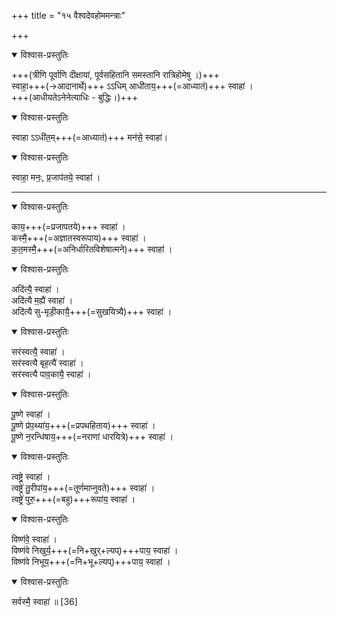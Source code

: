 +++
title = "१५ वैश्वदेवहोममन्त्राः"

+++

<details open><summary>विश्वास-प्रस्तुतिः</summary>

+++(त्रीणि पूर्वाणि दीक्षायां, पूर्वसहितानि समस्तानि रात्रिहोमेषु ।)+++  
स्वाहा॒+++(→आदानार्थे)+++ ऽऽधिम् आधी॑ताय॒+++(=आध्यातं)+++ स्वाहा॑ ।  
+++(आधीयतेऽनेनेत्याधिः - बुद्धिः।)+++  
</details>



<details open><summary>विश्वास-प्रस्तुतिः</summary>

स्वाहा ऽऽधी॑त॒म्+++(=आध्यातं)+++ मन॑से॒ स्वाहा॑।  
</details>



<details open><summary>विश्वास-प्रस्तुतिः</summary>

स्वाहा॒ मनः॒, प्र॒जाप॑तये॒ स्वाहा॑ ।  
</details>



_______________

<details open><summary>विश्वास-प्रस्तुतिः</summary>

काय॒+++(=प्रजापतये)+++ स्वाहा॑ ।  
कस्मै॒+++(=अज्ञातस्वरूपाय)+++ स्वाहा॑ ।  
क॒त॒मस्मै॒+++(=अनिर्धारितविशेषात्मने)+++ स्वाहा॑ ।  
</details>



<details open><summary>विश्वास-प्रस्तुतिः</summary>

अदि॑त्यै॒ स्वाहा॑ ।  
अदि॑त्यै म॒ह्यै॑ स्वाहा॑ ।  
अदि॑त्यै सु-मृडी॒कायै॒+++(=सुखयित्र्यै)+++ स्वाहा॑ ।  
</details>



<details open><summary>विश्वास-प्रस्तुतिः</summary>

सर॑स्वत्यै॒ स्वाहा॑ ।  
सर॑स्वत्यै बृह॒त्यै॑ स्वाहा॑ ।  
सर॑स्वत्यै पाव॒कायै॒ स्वाहा॑ ।  
</details>



<details open><summary>विश्वास-प्रस्तुतिः</summary>

पू॒ष्णे स्वाहा॑ ।  
पू॒ष्णे प्र॑प॒थ्या॑य॒+++(=प्रपथहिताय)+++ स्वाहा॑ ।  
पू॒ष्णे न॒रन्धि॑षाय॒+++(=नराणां धारयित्रे)+++ स्वाहा॑ ।  
</details>



<details open><summary>विश्वास-प्रस्तुतिः</summary>

त्वष्ट्रे॒ स्वाहा॑ ।  
त्वष्ट्रे॑ तु॒रीपा॑य॒+++(=तूर्णमाप्नुवते)+++ स्वाहा॑ ।  
त्वष्ट्रे॑ पुरु॒+++(=बहु)+++रूपा॑य॒ स्वाहा॑ ।  
</details>



<details open><summary>विश्वास-प्रस्तुतिः</summary>

विष्ण॑वे॒ स्वाहा॑ ।  
विष्ण॑वे निखुर्य॒+++(=नि+खुर्+ल्यप्)+++पाय॒ स्वाहा॑ ।  
विष्ण॑वे निभूय॒+++(=नि+भू+ल्यप्)+++पाय॒ स्वाहा॑ ।
</details>



<details open><summary>विश्वास-प्रस्तुतिः</summary>

सर्वस्मै॒ स्वाहा॑ ॥ [36]  
</details>



